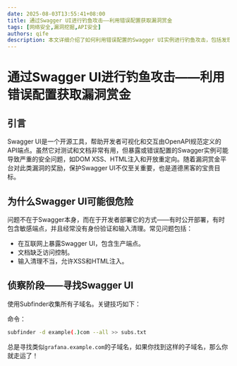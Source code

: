 ```yaml
---
date: 2025-08-03T13:55:41+08:00
title: 通过Swagger UI进行钓鱼攻击——利用错误配置获取漏洞赏金
tags: [网络安全,漏洞挖掘,API安全]
authors: qife
description: 本文详细介绍了如何利用错误配置的Swagger UI实例进行钓鱼攻击，包括发现Swagger UI的方法、常见安全问题以及如何利用这些漏洞获取漏洞赏金。
---
```


# 通过Swagger UI进行钓鱼攻击——利用错误配置获取漏洞赏金

## 引言

Swagger UI是一个开源工具，帮助开发者可视化和交互由OpenAPI规范定义的API端点。虽然它对测试和文档非常有用，但暴露或错误配置的Swagger实例可能导致严重的安全问题，如DOM XSS、HTML注入和开放重定向。随着漏洞赏金平台对此类漏洞的奖励，保护Swagger UI不仅至关重要，也是道德黑客的宝贵目标。

## 为什么Swagger UI可能很危险

问题不在于Swagger本身，而在于开发者部署它的方式——有时公开部署，有时包含敏感端点，并且经常没有身份验证和输入清理。常见问题包括：

- 在互联网上暴露Swagger UI，包含生产端点。
- 文档缺乏访问控制。
- 输入清理不当，允许XSS和HTML注入。

## 侦察阶段——寻找Swagger UI

使用Subfinder收集所有子域名。关键技巧如下：

命令：
```bash
subfinder -d example(.)com --all >> subs.txt
```

总是寻找类似`grafana.example.com`的子域名，如果你找到这样的子域名，那么你就走运了！

